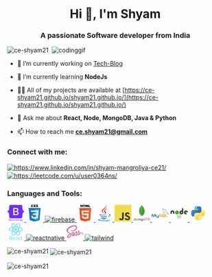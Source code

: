 <h1 align="center">Hi 👋, I'm Shyam</h1>
<h3 align="center">A passionate Software developer from India</h3>

<img align="right" alt="codinggif" width="400" src="https://www.google.com/url?sa=i&url=https%3A%2F%2Fwww.codeyourcareer.com%2Fweb-development&psig=AOvVaw1GXIsufucJKm7OdmMl3_kD&ust=1716046393697000&source=images&cd=vfe&opi=89978449&ved=0CBEQjRxqFwoTCKDPi5OBlYYDFQAAAAAdAAAAABAR">

<p align="left"> <img src="https://komarev.com/ghpvc/?username=ce-shyam21&label=Profile%20views&color=0e75b6&style=flat" alt="ce-shyam21" /> </p>

- 🔭 I’m currently working on [Tech-Blog](https://itechcms-blog.vercel.app/)

- 🌱 I’m currently learning **NodeJs**

- 👨‍💻 All of my projects are available at [https://ce-shyam21.github.io/shyam21.github.io/](https://ce-shyam21.github.io/shyam21.github.io/)

- 💬 Ask me about **React, Node, MongoDB, Java & Python**

- 📫 How to reach me **ce.shyam21@gmail.com**

<h3 align="left">Connect with me:</h3>
<p align="left">
<a href="https://linkedin.com/in/https://www.linkedin.com/in/shyam-mangroliya-ce21/" target="blank"><img align="center" src="https://raw.githubusercontent.com/rahuldkjain/github-profile-readme-generator/master/src/images/icons/Social/linked-in-alt.svg" alt="https://www.linkedin.com/in/shyam-mangroliya-ce21/" height="30" width="40" /></a>
<a href="https://www.leetcode.com/https://leetcode.com/u/user0364ns/" target="blank"><img align="center" src="https://raw.githubusercontent.com/rahuldkjain/github-profile-readme-generator/master/src/images/icons/Social/leet-code.svg" alt="https://leetcode.com/u/user0364ns/" height="30" width="40" /></a>
</p>

<h3 align="left">Languages and Tools:</h3>
<p align="left"> <a href="https://getbootstrap.com" target="_blank" rel="noreferrer"> <img src="https://raw.githubusercontent.com/devicons/devicon/master/icons/bootstrap/bootstrap-plain-wordmark.svg" alt="bootstrap" width="40" height="40"/> </a> <a href="https://www.w3schools.com/css/" target="_blank" rel="noreferrer"> <img src="https://raw.githubusercontent.com/devicons/devicon/master/icons/css3/css3-original-wordmark.svg" alt="css3" width="40" height="40"/> </a> <a href="https://firebase.google.com/" target="_blank" rel="noreferrer"> <img src="https://www.vectorlogo.zone/logos/firebase/firebase-icon.svg" alt="firebase" width="40" height="40"/> </a> <a href="https://www.w3.org/html/" target="_blank" rel="noreferrer"> <img src="https://raw.githubusercontent.com/devicons/devicon/master/icons/html5/html5-original-wordmark.svg" alt="html5" width="40" height="40"/> </a> <a href="https://www.java.com" target="_blank" rel="noreferrer"> <img src="https://raw.githubusercontent.com/devicons/devicon/master/icons/java/java-original.svg" alt="java" width="40" height="40"/> </a> <a href="https://developer.mozilla.org/en-US/docs/Web/JavaScript" target="_blank" rel="noreferrer"> <img src="https://raw.githubusercontent.com/devicons/devicon/master/icons/javascript/javascript-original.svg" alt="javascript" width="40" height="40"/> </a> <a href="https://www.mongodb.com/" target="_blank" rel="noreferrer"> <img src="https://raw.githubusercontent.com/devicons/devicon/master/icons/mongodb/mongodb-original-wordmark.svg" alt="mongodb" width="40" height="40"/> </a> <a href="https://www.mysql.com/" target="_blank" rel="noreferrer"> <img src="https://raw.githubusercontent.com/devicons/devicon/master/icons/mysql/mysql-original-wordmark.svg" alt="mysql" width="40" height="40"/> </a> <a href="https://nodejs.org" target="_blank" rel="noreferrer"> <img src="https://raw.githubusercontent.com/devicons/devicon/master/icons/nodejs/nodejs-original-wordmark.svg" alt="nodejs" width="40" height="40"/> </a> <a href="https://www.python.org" target="_blank" rel="noreferrer"> <img src="https://raw.githubusercontent.com/devicons/devicon/master/icons/python/python-original.svg" alt="python" width="40" height="40"/> </a> <a href="https://reactjs.org/" target="_blank" rel="noreferrer"> <img src="https://raw.githubusercontent.com/devicons/devicon/master/icons/react/react-original-wordmark.svg" alt="react" width="40" height="40"/> </a> <a href="https://reactnative.dev/" target="_blank" rel="noreferrer"> <img src="https://reactnative.dev/img/header_logo.svg" alt="reactnative" width="40" height="40"/> </a> <a href="https://sass-lang.com" target="_blank" rel="noreferrer"> <img src="https://raw.githubusercontent.com/devicons/devicon/master/icons/sass/sass-original.svg" alt="sass" width="40" height="40"/> </a> <a href="https://tailwindcss.com/" target="_blank" rel="noreferrer"> <img src="https://www.vectorlogo.zone/logos/tailwindcss/tailwindcss-icon.svg" alt="tailwind" width="40" height="40"/> </a> </p>

<p><img align="left" src="https://github-readme-stats.vercel.app/api/top-langs?username=ce-shyam21&show_icons=true&locale=en&layout=compact" alt="ce-shyam21" /></p>

<p>&nbsp;<img align="center" src="https://github-readme-stats.vercel.app/api?username=ce-shyam21&show_icons=true&locale=en" alt="ce-shyam21" /></p>

<p><img align="center" src="https://github-readme-streak-stats.herokuapp.com/?user=ce-shyam21&" alt="ce-shyam21" /></p>
